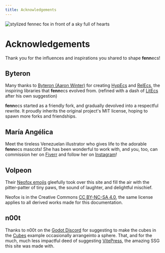 ```yaml
---
title: Acknowledgements
---
```


![stylized fennec fox in front of a sky full of hearts](https://fennecs.tech/img/fennec-acknowledgements.png)


# Acknowledgements
Thank you for the influences and inspirations you shared to shape **fenn**ecs!

## Byteron
Many thanks to [Byteron (Aaron Winter)](https://github.com/Byteron) for creating [HypEcs](https://github.com/Byteron/HypEcs) and [RelEcs](https://github.com/Byteron/RelEcs), the inspiring libraries that **fenn**ecs evolved from. (refined with a dash of [LitEcs](https://github.com/Byteron/LitEcs) after his own suggestion)

**fenn**ecs started as a friendly fork, and gradually devolved into a respectful rewrite. It proudly inherits the original project's MIT license, hoping to spawn more forks and friendships.


## María Angélica
Meet the tireless Venezuelan illustrator who gives life to the adorable **fenn**ecs mascots! She has been wonderful to work with, and you, too, can commission her on [Fiverr](https://www.fiverr.com/mariangehc) and follow her on [Instagram](https://www.instagram.com/mariangelicarte/)!


## Volpeon
Their [Neofox emojis](https://volpeon.ink/emojis/) gleefully took over this site and fill the air with the pitter-patter of tiny paws, the sound of laughter, and delightful mischief.

Neofox is in the Creative Commons [CC BY-NC-SA 4.0](https://creativecommons.org/licenses/by-nc-sa/4.0), the same license applies to all derived works made for this documentation.


## n00t
Thanks to n00t on the [Godot Discord](https://discord.com/invite/4JBkykG) for suggesting to make the cubes in the [Cubes](../examples/Cubes.md) example occasionally arrangeinto a sphere. That, and for the much, much less impactful deed of suggesting [VitePress](https://vitepress.dev/), the amazing SSG this site was made with.

